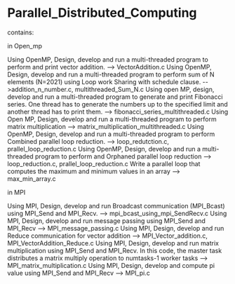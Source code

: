 # Parallel_Distributed_Computing

contains:

in Open_mp

Using OpenMP, Design, develop and run a multi-threaded program to perform and print vector addition. --> VectorAddition.c
Using OpenMP, Design, develop and run a multi-threaded program to perform sum of N elements (N=2021) using Loop work Sharing with schedule clause. -->addition_n_number.c, multithreaded_Sum_N.c
Using open MP, design, develop and run a multi-threaded program to generate and print Fibonacci series. One thread has to generate the numbers up to the specified limit and another thread has to print them. --> fibonacci_series_multithreaded.c
Using Open MP, Design, develop and run a multi-threaded program to perform matrix multiplication --> matrix_multiplication_multithreaded.c
Using OpenMP, Design, develop and run a multi-threaded program to perform Combined parallel loop reduction. --> loop_redutction.c, prallel_loop_reduction.c
Using OpenMP, Design, develop and run a multi-threaded program to perform and Orphaned parallel loop reduction --> loop_reduction.c, prallel_loop_reduction.c
Write a parallel loop that computes the maximum and minimum values in an array --> max_min_array.c


in MPI

Using MPI, Design, develop and run Broadcast communication (MPI_Bcast) using MPI_Send and MPI_Recv. --> mpi_bcast_using_mpi_SendRecv.c
Using MPI, Design, develop and run message passing using MPI_Send and MPI_Recv --> MPI_message_passing.c 
Using MPI, Design, develop and run Reduce communication for vector addition --> MPI_Vector_addition.c, MPI_VectorAddition_Reduce.c
Using MPI, Design, develop and run matrix multiplication using MPI_Send and MPI_Recv. In this code, the master task distributes a matrix multiply operation to numtasks-1 worker tasks --> MPI_matrix_multiplication.c
Using MPI, Design, develop and compute pi value using MPI_Send and MPI_Recv --> MPI_pi.c
